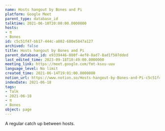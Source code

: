 ```yaml
---
name: Hosts hangout by Bones and Pi
platform: Google Meet
parent_type: database_id
talktime: 2021-06-18T20:00:00.0000000
hosts:
- π
- Bones
id: c5c51f47-bb17-444c-a802-688e5847a127
archived: false
title: Hosts hangout by Bones and Pi
parent_database_id: e9339446-880f-4ef0-8ad7-8ad1f507dded
last_edited_time: 2023-09-18T10:49:00.0000000
meeting_link: https://meet.google.com/fmt-ksxu-uuv
language_level: No limit
created_time: 2021-06-14T19:01:00.0000000
notion_url: https://www.notion.so/Hosts-hangout-by-Bones-and-Pi-c5c51f47bb17444ca802688e5847a127
indexDate: 2021-06-18
tags:
- Talk
- 2021-06-18
- π
- Bones
object: page
---
```


A regular catch up between hosts.


